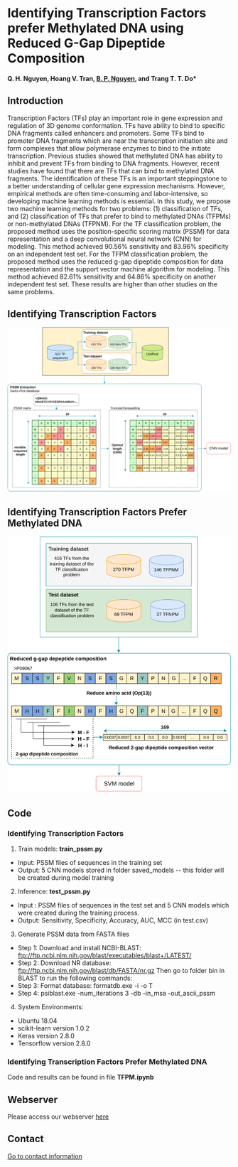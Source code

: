 # Identifying Transcription Factors prefer Methylated DNA using Reduced G-Gap Dipeptide Composition
#### Q. H. Nguyen, Hoang V. Tran, [B. P. Nguyen](https://people.wgtn.ac.nz/b.nguyen), and Trang T. T. Do*

## Introduction
Transcription Factors (TFs) play an important role in gene expression and regulation of 3D genome conformation. TFs have ability to bind to specific DNA fragments called enhancers and promoters. Some TFs bind to promoter DNA fragments which are near the transcription initiation site and form complexes that allow polymerase enzymes to bind to the initiate transcription. Previous studies showed that methylated DNA has ability to inhibit and prevent TFs from binding to DNA fragments. However, recent studies have found that there are TFs that can bind to methylated DNA fragments. The identification of these TFs is an important steppingstone to a better understanding of cellular gene expression mechanisms. However, empirical methods are often time-consuming and labor-intensive, so developing machine learning methods is essential. In this study, we propose two machine learning methods for two problems: (1) classification of TFs, and (2) classification of TFs that prefer to bind to methylated DNAs (TFPMs) or non-methylated DNAs (TFPNM). For the TF classification problem, the proposed method uses the position-specific scoring matrix (PSSM) for data representation and a deep convolutional neural network (CNN) for modeling. This method achieved 90.56% sensitivity and 83.96% specificity on an independent test set. For the TFPM classification problem, the proposed method uses the reduced g-gap dipeptide composition for data representation and the support vector machine algorithm for modeling. This method achieved 82.61% sensitivity and 64.86% specificity on another independent test set. These results are higher than other studies on the same problems. 

## Identifying Transcription Factors
![Data representation for TF classification](TF.svg)

## Identifying Transcription Factors Prefer Methylated DNA
![Data representation for TFPM classification](TFPM.svg)

## Code
### Identifying Transcription Factors
1. Train models:
**train_pssm.py**
+ Input: PSSM files of sequences in the training set
+ Output: 5 CNN models stored in folder saved_models -- this folder will be created during model training
2. Inference: 
**test_pssm.py**
+ Input : PSSM files of sequences in the test set and 5 CNN models which were created during the training process.
+ Output: Sensitivity, Specificity, Accuracy, AUC, MCC (in test.csv)
3. Generate PSSM data from FASTA files
+ Step 1: Download and install NCBI-BLAST: ftp://ftp.ncbi.nlm.nih.gov/blast/executables/blast+/LATEST/
+ Step 2: Download NR database: ftp://ftp.ncbi.nlm.nih.gov/blast/db/FASTA/nr.gz
Then go to folder bin in BLAST to run the following commands:
+ Step 3: Format database: formatdb.exe -i <NR Database file> -o T
+ Step 4: psiblast.exe -num_iterations 3 -db <NR Database file> -in_msa <Fasta file> -out_ascii_pssm <PSSM Output file>
4. System Environments:
- Ubuntu 18.04
- scikit-learn version 1.0.2
- Keras version 2.8.0
- Tensorflow version 2.8.0

### Identifying Transcription Factors Prefer Methylated DNA
Code and results can be found in file **TFPM.ipynb**
  
## Webserver
Please access our webserver [here](http://103.159.50.147)

## Contact 
[Go to contact information](https://homepages.ecs.vuw.ac.nz/~nguyenb5/contact.html)
